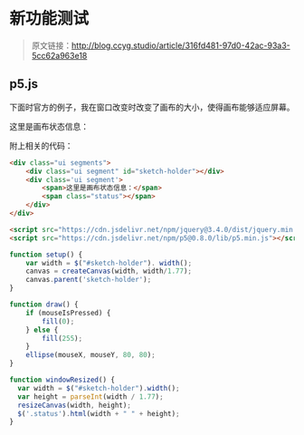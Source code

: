 # 新功能测试

[annotation]: <id> (316fd481-97d0-42ac-93a3-5cc62a963e18)
[annotation]: <status> (public)
[annotation]: <create_time> (2019-04-18 23:13:09)
[annotation]: <category> (计算机技术)

> 原文链接：<http://blog.ccyg.studio/article/316fd481-97d0-42ac-93a3-5cc62a963e18>

## p5.js

下面时官方的例子，我在窗口改变时改变了画布的大小，使得画布能够适应屏幕。

<div class="ui segments">
    <div class="ui segment" id="sketch-holder"></div>
    <div class='ui segment'>
        <span>这里是画布状态信息：</span>
        <span class="status"></span>
    </div>
</div>

<script src="https://cdn.jsdelivr.net/npm/jquery@3.4.0/dist/jquery.min.js"></script>
<script src="https://cdn.jsdelivr.net/npm/p5@0.8.0/lib/p5.min.js"></script>

<script>
function setup() {
    var width = $("#sketch-holder"). width();
    canvas = createCanvas(width, width/1.77);
    canvas.parent('sketch-holder');
}

function draw() {
    if (mouseIsPressed) {
        fill(0);
    } else {
        fill(255);
    }
    ellipse(mouseX, mouseY, 80, 80);
}

function windowResized() {
  var width = $("#sketch-holder").width();
  var height = parseInt(width / 1.77);
  resizeCanvas(width, height);
  $('.status').html(width + " " + height);
}
</script>

附上相关的代码：

```html
<div class="ui segments">
    <div class="ui segment" id="sketch-holder"></div>
    <div class='ui segment'>
        <span>这里是画布状态信息：</span>
        <span class="status"></span>
    </div>
</div>

<script src="https://cdn.jsdelivr.net/npm/jquery@3.4.0/dist/jquery.min.js"></script>
<script src="https://cdn.jsdelivr.net/npm/p5@0.8.0/lib/p5.min.js"></script>
```

```javascript
function setup() {
    var width = $("#sketch-holder"). width();
    canvas = createCanvas(width, width/1.77);
    canvas.parent('sketch-holder');
}

function draw() {
    if (mouseIsPressed) {
        fill(0);
    } else {
        fill(255);
    }
    ellipse(mouseX, mouseY, 80, 80);
}

function windowResized() {
  var width = $("#sketch-holder").width();
  var height = parseInt(width / 1.77);
  resizeCanvas(width, height);
  $('.status').html(width + " " + height);
}
```